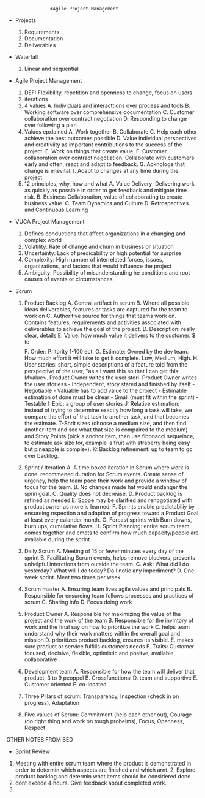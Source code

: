 					#Agile Project Management

- Projects
	1. Requirements
	2. Documentation
	3. Deliverables
- Waterfall
	1. Linear and sequential

- Agile Project Management
	1. DEF: Flexibility, repetition and openness to change, focus on users
	2. iterations
	3. 4 values
		A. Individuals and interacttions over process and tools
		B. Working software over comprehensive documentation
		C. Customer collaboration over contract negotiation
		D. Responding to change over following a plan
	4. Values epxlained
		A. Work together
		B. Collaborate
		C. Help each other achieve the best outcomes possible
		D. Value individual perspectives and creativiity as important contributions to the success of the project. 
		E. Work on things that create value.
		F. Customer collaboration over contract negotiation. Collaborate with customers early and often, react and adapt to feedback. 
		G. Acknologe that change is enevital. 
		I. Adapt to changes at any time during the project.
	5. 12 principles, why, how and what
		A. Value Delivery: Delivering work as quickly as possible in order to get feedback and mitigate time risk.
		B. Business Collaboration, value of collaborating to create business value. 
		C. Team Dynamics and Culture
		D. Retrospectives and Continuous Learning

- VUCA Project Management
	1. Defines conductions that affect organizations in a changing and complex world
	2. Volatility: Rate of change and churn in business or situation
	3. Uncertainty: Lack of predicability or high potential for surprise 
	4. Complexity: High number of interrelated forces, issues, organizations, and factors that would influence the project
	5. Ambiguity: Possibility of misunderstanding he conditions and root causes of events or circumstances. 	

- Scrum 
	1. Product Backlog
		A. Central artifact in scrum
		B. Where all possible ideas deliverables, features or tasks are captured for the team to work on
		C. Authoritive source for things that teams work on. Contains features, requirements and activities associated with deliverables to achieve the goal of the project.
		D. Description: really clear, details
		E. Value: how much value it delivers to the customer. $ to $$$$
		F. Order: Pritority 1-100 ect. 
		G. Estimate: Owned by the dev team. How much effort it will take to get it complete. Low, Medium, High.
		H. User stories: short, simple descriptions of a feature told from the perspective of the user, "as a <user role> I want this <action> so that I can get this Mvalue>. Product Owner writes the user stori. Product Owner writes the user storiess
			- Independent, story stared and finished by itself
			- Negotiable
			- Valuable has to add value to the project
			- Estimable estimation of done must be clrear
			- Small (must fit within the sprint)
			- Testable 
		I: Epic: a group of user stories
		J: Relative estimation: instead of trying to determine exactly how long a task will take, we compare the effort of that task to another task, and that becomes the estimate. T-Shrit sizes (choose a medium size, and then find another item and see what that size is compaired to the medium) and Story Points (pick a anchor item, then use fibonacci sequeince, to estimate ask size for, example is fruit with straberry being easy but pineapple is complex). 
		K: Backlog refinement: up to team to go over backlog. 
	2. Sprint / Iteration
		A. A time boxed iteration in Scrum where work is done. recommened duration for Scrum events. Create sense of urgency, help the team pace their work and provide a window of focus for the team.
		B. No changes made hat would endanger the sprin goal.
		C. Quality does not decrease.
		D. Product backlog is refined as needed
		E. Scope may be clarified and renogotiated with product owner as more is learned.
		F. Sprints enable predictabiliy by ensureing nspection and adaption of progress toward a Product Goal at least every calander month. 
		G. Forcast sprints with Burn downs, burn ups, cumulative flows.
		H. Sprint Planning: entire scrum team comes together and emets to confirm how much capacity/people are available during the sprint.

	3. Daily Scrum
		A. Meeting of 15 or fewer minutes every day of the sprint
		B. Facilitating Scrum events, helps remove blockers, prevents unhelpful interctions from outside the team.
		C. Ask: What did I do yesterday? What will I do today? Do I notie any impediment? 
		D. One week sprint. Meet two times per week. 
	4. Scrum master
		A. Ensuring team lives agile values and principals
		B. Responsible for ensureing team follows processes and practices of scrum
		C. Sharing info
		D. Focus doing work
	5. Product Owner
		A. Responsible for maximizing the value of the project and the work of the team
		B. Responsible for the invintory of work and the final say on how to prioritize the work
		C. helps team understand why their work matters within the overall goal and mission
		D. prioritizes product backlog, ensures its visible.
		E. makes sure product or service fulfills customers needs
		F. Traits: Customer focused, decisive, flexible, optimistic and positve, available, collaborative 
	6. Development team
		A. Responsible for how the team will deliver that product, 3 to 9 peoppel
		B. Crossfunctional
		D. team and supportive
		E. Customer oriented
		F. co-located
	7. Three Pillars of scrum: Transparency, Inspection (check in on progress), Adaptation 
	8. Five values of Scrum: Commitment (help each other out), Courage (do right thing and work on tough probelms), Focus, Openness, Respect

OTHER NOTES FROM BED
- Sprint Review
 1. Meeting with entire scrum team where the product is demonstrated in order to determin which aspects are finished and which arnt. 
	2. Explore product backlog and determin what items should be considered done
 3. dont excede 4 hours. Give feedback about completed work.
 4. 

